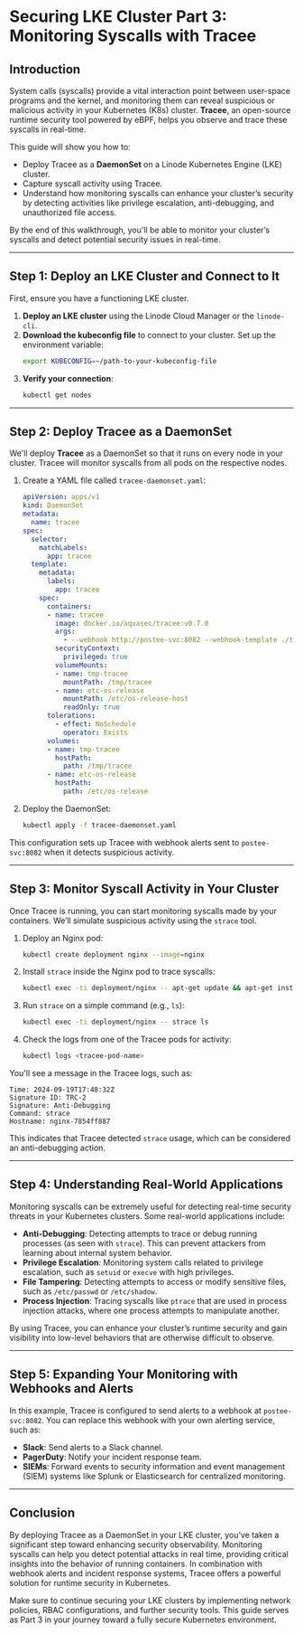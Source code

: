 # Securing LKE Cluster Part 3: Monitoring Syscalls with Tracee

## Introduction
System calls (syscalls) provide a vital interaction point between user-space programs and the kernel, and monitoring them can reveal suspicious or malicious activity in your Kubernetes (K8s) cluster. **Tracee**, an open-source runtime security tool powered by eBPF, helps you observe and trace these syscalls in real-time.

This guide will show you how to:
- Deploy Tracee as a **DaemonSet** on a Linode Kubernetes Engine (LKE) cluster.
- Capture syscall activity using Tracee.
- Understand how monitoring syscalls can enhance your cluster’s security by detecting activities like privilege escalation, anti-debugging, and unauthorized file access.

By the end of this walkthrough, you'll be able to monitor your cluster’s syscalls and detect potential security issues in real-time.

---

## Step 1: Deploy an LKE Cluster and Connect to It
First, ensure you have a functioning LKE cluster.

1. **Deploy an LKE cluster** using the Linode Cloud Manager or the `linode-cli`.
2. **Download the kubeconfig file** to connect to your cluster. Set up the environment variable:
    ```bash
    export KUBECONFIG=~/path-to-your-kubeconfig-file
    ```
3. **Verify your connection**:
    ```bash
    kubectl get nodes
    ```

---

## Step 2: Deploy Tracee as a DaemonSet
We'll deploy **Tracee** as a DaemonSet so that it runs on every node in your cluster. Tracee will monitor syscalls from all pods on the respective nodes.

1. Create a YAML file called `tracee-daemonset.yaml`:

    ```yaml
    apiVersion: apps/v1
    kind: DaemonSet
    metadata:
      name: tracee
    spec:
      selector:
        matchLabels:
          app: tracee
      template:
        metadata:
          labels:
            app: tracee
        spec:
          containers:
          - name: tracee
            image: docker.io/aquasec/tracee:v0.7.0
            args:
              - --webhook http://postee-svc:8082 --webhook-template ./templates/rawjson.tmpl --webhook-content-type application/json
            securityContext:
              privileged: true
            volumeMounts:
            - name: tmp-tracee
              mountPath: /tmp/tracee
            - name: etc-os-release
              mountPath: /etc/os-release-host
              readOnly: true
          tolerations:
            - effect: NoSchedule
              operator: Exists
          volumes:
          - name: tmp-tracee
            hostPath:
              path: /tmp/tracee
          - name: etc-os-release
            hostPath:
              path: /etc/os-release
    ```

2. Deploy the DaemonSet:
    ```bash
    kubectl apply -f tracee-daemonset.yaml
    ```

This configuration sets up Tracee with webhook alerts sent to `postee-svc:8082` when it detects suspicious activity.

---

## Step 3: Monitor Syscall Activity in Your Cluster
Once Tracee is running, you can start monitoring syscalls made by your containers. We’ll simulate suspicious activity using the `strace` tool.

1. Deploy an Nginx pod:
    ```bash
    kubectl create deployment nginx --image=nginx
    ```

2. Install `strace` inside the Nginx pod to trace syscalls:
    ```bash
    kubectl exec -ti deployment/nginx -- apt-get update && apt-get install strace
    ```

3. Run `strace` on a simple command (e.g., `ls`):
    ```bash
    kubectl exec -ti deployment/nginx -- strace ls
    ```

4. Check the logs from one of the Tracee pods for activity:
    ```bash
    kubectl logs <tracee-pod-name>
    ```

You'll see a message in the Tracee logs, such as:

```
Time: 2024-09-19T17:48:32Z
Signature ID: TRC-2
Signature: Anti-Debugging
Command: strace
Hostname: nginx-7854ff887
```

This indicates that Tracee detected `strace` usage, which can be considered an anti-debugging action.

---

## Step 4: Understanding Real-World Applications

Monitoring syscalls can be extremely useful for detecting real-time security threats in your Kubernetes clusters. Some real-world applications include:

- **Anti-Debugging**: Detecting attempts to trace or debug running processes (as seen with `strace`). This can prevent attackers from learning about internal system behavior.
- **Privilege Escalation**: Monitoring system calls related to privilege escalation, such as `setuid` or `execve` with high privileges.
- **File Tampering**: Detecting attempts to access or modify sensitive files, such as `/etc/passwd` or `/etc/shadow`.
- **Process Injection**: Tracing syscalls like `ptrace` that are used in process injection attacks, where one process attempts to manipulate another.

By using Tracee, you can enhance your cluster’s runtime security and gain visibility into low-level behaviors that are otherwise difficult to observe.

---

## Step 5: Expanding Your Monitoring with Webhooks and Alerts
In this example, Tracee is configured to send alerts to a webhook at `postee-svc:8082`. You can replace this webhook with your own alerting service, such as:
- **Slack**: Send alerts to a Slack channel.
- **PagerDuty**: Notify your incident response team.
- **SIEMs**: Forward events to security information and event management (SIEM) systems like Splunk or Elasticsearch for centralized monitoring.

---

## Conclusion
By deploying Tracee as a DaemonSet in your LKE cluster, you’ve taken a significant step toward enhancing security observability. Monitoring syscalls can help you detect potential attacks in real time, providing critical insights into the behavior of running containers. In combination with webhook alerts and incident response systems, Tracee offers a powerful solution for runtime security in Kubernetes.

Make sure to continue securing your LKE clusters by implementing network policies, RBAC configurations, and further security tools. This guide serves as Part 3 in your journey toward a fully secure Kubernetes environment.


